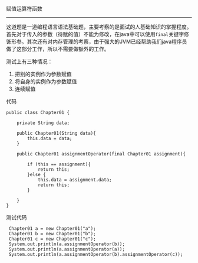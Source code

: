 赋值运算符函数

---

这道题是一道编程语言语法基础题，主要考察的是面试的人基础知识的掌握程度。首先对于传入的参数（待赋的值）不能为修改，在java中可以使用`final`关键字修饰形参。其次还有对内存管理的考察，由于强大的JVM已经帮助我们java程序员做了这部分工作，所以不需要做额外的工作。

测试上有三种情况：

1. 把别的实例作为参数赋值
2. 将自身的实例作为参数赋值
3. 连续赋值



代码

```
public class Chapter01 {

    private String data;

    public Chapter01(String data){
        this.data = data;
    }

    public Chapter01 assignmentOperator(final Chapter01 assignment){

        if (this == assignment){
            return this;
        }else {
            this.data = assignment.data;
            return this;
        }

    }
}
```

测试代码

```
 Chapter01 a = new Chapter01("a");
 Chapter01 b = new Chapter01("b");
 Chapter01 c = new Chapter01("c");
 System.out.println(a.assignmentOperator(b));
 System.out.println(a.assignmentOperator(a));
 System.out.println(a.assignmentOperator(b).assignmentOperator(c));
```

